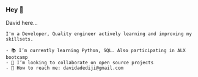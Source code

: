 ### Hey 👋
David here...

<!--
**davidadediji/davidadediji** is a ✨ _special_ ✨ repository because its `README.md` (this file) appears on your GitHub profile.-->
```
I'm a Developer, Quality engineer actively learning and improving my skillsets. 

- 📚 I’m currently learning Python, SQL. Also participating in ALX bootcamp
- 👯 I’m looking to collaborate on open source projects 
- 📧 How to reach me: davidadediji@gmail.com
 ```

[Linkedin]: https://www.linkedin.com/in/davidadediji1/

